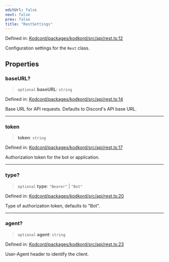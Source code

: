 ```yaml
---
editUrl: false
next: false
prev: false
title: "RestSettings"
---
```


Defined in: [Kodcord/packages/kodkord/src/api/rest.ts:12](https://github.com/KodekoStudios/Kodcord/blob/6ab19d75069161c7cd299514170ea69cc40eca30/packages/kodkord/src/api/rest.ts#L12)

Configuration settings for the `Rest` class.

## Properties

### baseURL?

> `optional` **baseURL**: `string`

Defined in: [Kodcord/packages/kodkord/src/api/rest.ts:14](https://github.com/KodekoStudios/Kodcord/blob/6ab19d75069161c7cd299514170ea69cc40eca30/packages/kodkord/src/api/rest.ts#L14)

Base URL for API requests. Defaults to Discord's API base URL.

***

### token

> **token**: `string`

Defined in: [Kodcord/packages/kodkord/src/api/rest.ts:17](https://github.com/KodekoStudios/Kodcord/blob/6ab19d75069161c7cd299514170ea69cc40eca30/packages/kodkord/src/api/rest.ts#L17)

Authorization token for the bot or application.

***

### type?

> `optional` **type**: `"Bearer"` \| `"Bot"`

Defined in: [Kodcord/packages/kodkord/src/api/rest.ts:20](https://github.com/KodekoStudios/Kodcord/blob/6ab19d75069161c7cd299514170ea69cc40eca30/packages/kodkord/src/api/rest.ts#L20)

Type of authorization token, defaults to "Bot".

***

### agent?

> `optional` **agent**: `string`

Defined in: [Kodcord/packages/kodkord/src/api/rest.ts:23](https://github.com/KodekoStudios/Kodcord/blob/6ab19d75069161c7cd299514170ea69cc40eca30/packages/kodkord/src/api/rest.ts#L23)

User-Agent header to identify the client.

